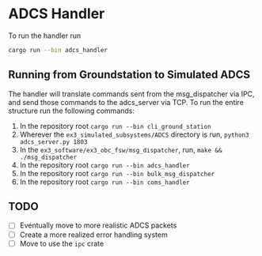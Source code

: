 # ADCS Handler

To run the handler run

```bash
cargo run --bin adcs_handler
```

## Running from Groundstation to Simulated ADCS

The handler will translate commands sent from the msg_dispatcher via IPC, and send those commands to the adcs_server via TCP. To run the entire structure run the following commands:

1. In the repository root `cargo run --bin cli_ground_station`
2. Wherever the `ex3_simulated_subsystems/ADCS` directory is run, `python3 adcs_server.py 1803`
3. In the `ex3_software/ex3_obc_fsw/msg_dispatcher`, run, `make && ./msg_dispatcher`
4. In the repository root `cargo run --bin adcs_handler`
5. In the repository root `cargo run --bin bulk_msg_dispatcher`
6. In the repository root `cargo run --bin coms_handler`

## TODO

- [ ] Eventually move to more realistic ADCS packets
- [ ] Create a more realized error handling system
- [ ] Move to use the `ipc` crate
